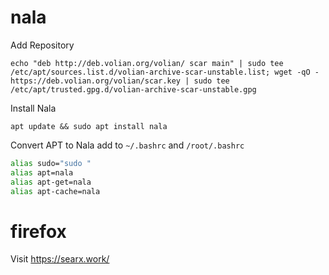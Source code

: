 # nala 
Add Repository 

```shell
echo "deb http://deb.volian.org/volian/ scar main" | sudo tee /etc/apt/sources.list.d/volian-archive-scar-unstable.list; wget -qO - https://deb.volian.org/volian/scar.key | sudo tee /etc/apt/trusted.gpg.d/volian-archive-scar-unstable.gpg
``` 

Install Nala 

```shell
apt update && sudo apt install nala
``` 

Convert APT to Nala 
add to `~/.bashrc` and `/root/.bashrc`

```bash
alias sudo="sudo "
alias apt=nala
alias apt-get=nala
alias apt-cache=nala
```
# firefox 

Visit https://searx.work/

